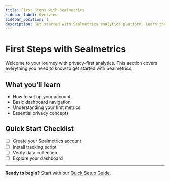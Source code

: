 ```yaml
---
title: First Steps with Sealmetrics
sidebar_label: Overview
sidebar_position: 1
description: Get started with Sealmetrics analytics platform. Learn the basics of privacy-first analytics.
---
```


# First Steps with Sealmetrics

Welcome to your journey with privacy-first analytics. This section covers everything you need to know to get started with Sealmetrics.

## What you'll learn

- How to set up your account
- Basic dashboard navigation
- Understanding your first metrics
- Essential privacy concepts

## Quick Start Checklist

- [ ] Create your Sealmetrics account
- [ ] Install tracking script
- [ ] Verify data collection
- [ ] Explore your dashboard

---

**Ready to begin?** Start with our [Quick Setup Guide](./quick-setup).
